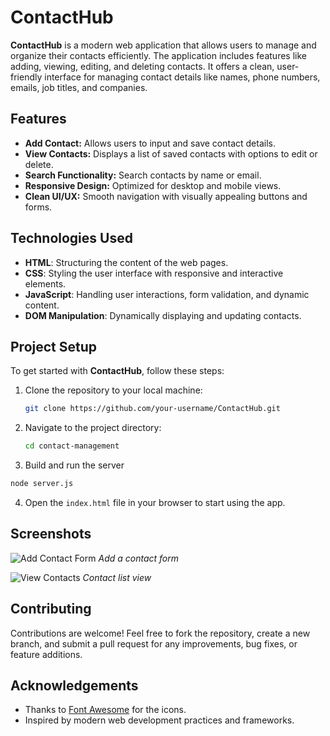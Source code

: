 # ContactHub

**ContactHub** is a modern web application that allows users to manage and organize their contacts efficiently. The application includes features like adding, viewing, editing, and deleting contacts. It offers a clean, user-friendly interface for managing contact details like names, phone numbers, emails, job titles, and companies.

## Features

- **Add Contact:** Allows users to input and save contact details.
- **View Contacts:** Displays a list of saved contacts with options to edit or delete.
- **Search Functionality:** Search contacts by name or email.
- **Responsive Design:** Optimized for desktop and mobile views.
- **Clean UI/UX:** Smooth navigation with visually appealing buttons and forms.

## Technologies Used

- **HTML**: Structuring the content of the web pages.
- **CSS**: Styling the user interface with responsive and interactive elements.
- **JavaScript**: Handling user interactions, form validation, and dynamic content.
- **DOM Manipulation**: Dynamically displaying and updating contacts.

## Project Setup

To get started with **ContactHub**, follow these steps:

1. Clone the repository to your local machine:
    ```bash
    git clone https://github.com/your-username/ContactHub.git
    ```

2. Navigate to the project directory:
    ```bash
    cd contact-management
    ```
    
3. Build and run the server
  ```bash
  node server.js
  ```

4. Open the `index.html` file in your browser to start using the app.

## Screenshots

![Add Contact Form](https://github.com/tanish0510/ContactHub/blob/main/contact-management/Screenshot%202024-11-17%20at%201.51.02%E2%80%AFAM.png)
_Add a contact form_

![View Contacts](https://github.com/tanish0510/ContactHub/blob/main/contact-management/Screenshot%202024-11-17%20at%201.51.42%E2%80%AFAM.png)
_Contact list view_

## Contributing

Contributions are welcome! Feel free to fork the repository, create a new branch, and submit a pull request for any improvements, bug fixes, or feature additions.

## Acknowledgements

- Thanks to [Font Awesome](https://fontawesome.com) for the icons.
- Inspired by modern web development practices and frameworks.



